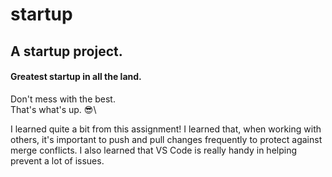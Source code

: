 # startup
## A startup project.
#### Greatest startup in all the land.
Don't mess with the best.\
That's what's up. :sunglasses:\

I learned quite a bit from this assignment! I learned that, when working with others, it's important to push and pull changes frequently to protect against merge conflicts. I also learned that VS Code is really handy in helping prevent a lot of issues.